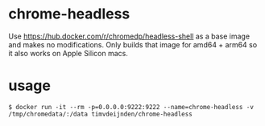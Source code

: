 # chrome-headless

Use https://hub.docker.com/r/chromedp/headless-shell as a base image and makes no modifications.
Only builds that image for amd64 + arm64 so it also works on Apple Silicon macs.

# usage

```
$ docker run -it --rm -p=0.0.0.0:9222:9222 --name=chrome-headless -v /tmp/chromedata/:/data timvdeijnden/chrome-headless
```